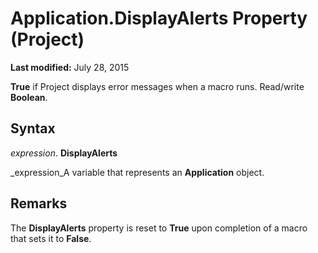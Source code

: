 
# Application.DisplayAlerts Property (Project)

 **Last modified:** July 28, 2015

 **True** if Project displays error messages when a macro runs. Read/write **Boolean**.

## Syntax

 _expression_. **DisplayAlerts**

 _expression_A variable that represents an  **Application** object.


## Remarks

The  **DisplayAlerts** property is reset to **True** upon completion of a macro that sets it to **False**.

